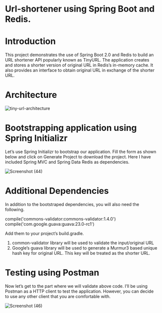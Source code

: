 # Url-shortener using Spring Boot and Redis.

# Introduction
This project demonstrates the use of Spring Boot 2.0 and Redis to build an URL shortener API popularly known as TinyURL. The application creates and stores a shorter version of original URL in Redis’s in-memory cache. It also provides an interface to obtain original URL in exchange of the shorter URL.


# Architecture
![tiny-url-architecture](https://user-images.githubusercontent.com/58344010/186824026-4987d30e-c0d8-4863-b2d4-d487319a9497.png)



# Bootstrapping application using Spring Initializr
Let’s use Spring Initializr to bootstrap our application. Fill the form as shown below and click on Generate Project to download the project. Here I have included Spring MVC and Spring Data Redis as dependencies.

![Screenshot (44)](https://user-images.githubusercontent.com/58344010/186824348-86541df9-c3cd-4bbb-a9c4-566206da7a10.png)

# Additional Dependencies
In addition to the bootstraped dependencies, you will also need the following.

compile('commons-validator:commons-validator:1.4.0')
compile('com.google.guava:guava:23.0-rc1')

Add them to your project’s build.gradle.
1. common-validator library will be used to validate the input/original URL
2. Google’s guava library will be used to generate a Murmur3 based unique hash key for original URL. This key will be treated as the shorter URL.

# Testing using Postman
Now let’s get to the part where we will validate above code. I’ll be using Postman as a HTTP client to test the application. 
However, you can decide to use any other client that you are comfortable with.

![Screenshot (46)](https://user-images.githubusercontent.com/58344010/186829486-64f8d2dc-c05d-45a7-8033-797b6cf03e6d.png)

